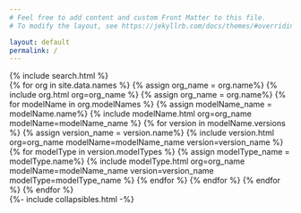 ```yaml
---
# Feel free to add content and custom Front Matter to this file.
# To modify the layout, see https://jekyllrb.com/docs/themes/#overriding-theme-defaults

layout: default
permalink: /
---
```

<div class="models-body">
    {% include search.html %}
    <div class="models-list">
        {% for org in site.data.names %}
            {% assign org_name = org.name%}
            {% include org.html org=org_name %}
            {% assign org_name = org.name%}
            {% for modelName in org.modelNames %}
                {% assign modelName_name = modelName.name%}
                {% include modelName.html org=org_name modelName=modelName_name %}
                {% for version in modelName.versions %}
                    {% assign version_name = version.name%}
                    {% include version.html org=org_name modelName=modelName_name version=version_name %}
                    {% for modelType in version.modelTypes %}
                        {% assign modelType_name = modelType.name%}
                        {% include modelType.html 
                            org=org_name
                            modelName=modelName_name
                            version=version_name
                            modelType=modelType_name %}
                    {% endfor %}
                {% endfor %}
            {% endfor %}
        {% endfor %} 
    </div>
</div>
{%- include collapsibles.html -%}